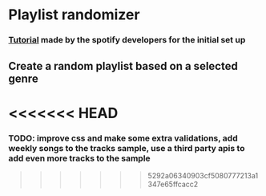 # Playlist randomizer

### [Tutorial](https://developer.spotify.com/documentation/web-api/howtos/web-app-profile) made by the spotify developers for the initial set up

## Create a random playlist based on a selected genre
<<<<<<< HEAD
=======

### TODO: improve css and make some extra validations, add weekly songs to the tracks sample, use a third party apis to add even more tracks to the sample
>>>>>>> 5292a06340903cf5080777213a1347e65ffcacc2
